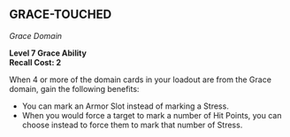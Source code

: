 ## GRACE-TOUCHED  
_Grace Domain_

**Level 7 Grace Ability**  
**Recall Cost: 2**

When 4 or more of the domain cards in your loadout are from the Grace domain, gain the following benefits:  

- You can mark an Armor Slot instead of marking a Stress.  
- When you would force a target to mark a number of Hit Points, you can choose instead to force them to mark that number of Stress.